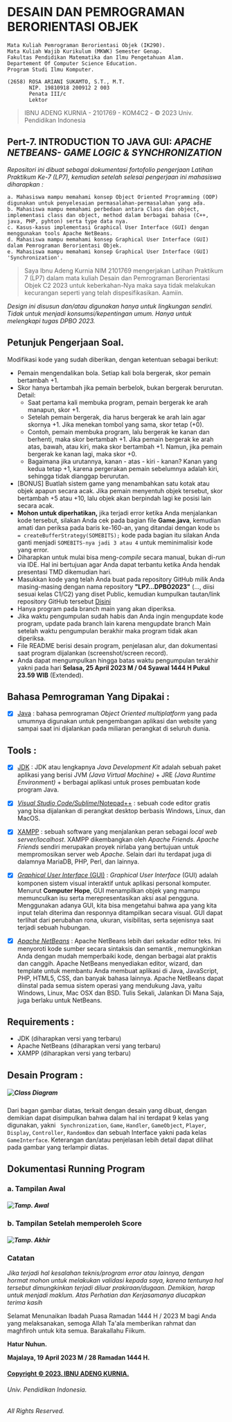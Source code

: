 # DESAIN DAN PEMROGRAMAN BERORIENTASI OBJEK 
```
Mata Kuliah Pemrograman Berorientasi Objek (IK290).
Mata Kuliah Wajib Kurikulum (MKWK) Semester Genap.
Fakultas Pendidikan Matematika dan Ilmu Pengetahuan Alam.
Departement Of Computer Science Education. 
Program Studi Ilmu Komputer.

(2658) ROSA ARIANI SUKAMTO, S.T., M.T.
       NIP. 19810918 200912 2 003
       Penata III/c
       Lektor
```
> IBNU ADENG KURNIA - 2101769 - KOM4C2 - © 2023 Univ. Pendidikan Indonesia

## Pert-7. INTRODUCTION TO JAVA GUI: *APACHE NETBEANS- GAME LOGIC & SYNCHRONIZATION*
*Repositori ini dibuat sebagai dokumentasi fortofolio pengerjaan Latihan Praktikum Ke-7 (LP7), kemudian setelah selesai pengerjaan ini mahasiswa diharapkan :*
```
a. Mahasiswa mampu memahami konsep Object Oriented Programming (OOP) digunakan untuk penyelesaian permasalahan-permasalahan yang ada.
b. Mahasiswa mampu memahami perbedaan antara Class dan object, implementasi class dan object, method dalam berbagai bahasa (C++, java, PHP, pyhton) serta type data nya.
c. Kasus-kasus implementasi Graphical User Interface (GUI) dengan menggunakan tools Apache NetBeans. 
d. Mahasiswa mampu memahami konsep Graphical User Interface (GUI) dalam Pemrograman Berorientasi Objek.
e. Mahasiswa mampu memahami konsep Graphical User Interface (GUI) 'Synchronization'.
```

> Saya Ibnu Adeng Kurnia NIM 2101769 mengerjakan Latihan Praktikum 7 (LP7) dalam mata kuliah Desain dan Pemrograman Berorientasi Objek C2 2023
	untuk keberkahan-Nya maka saya tidak melakukan kecurangan seperti yang telah dispesifikasikan. 
	Aamiin.

*Design ini disusun dan/atau digunakan hanya untuk lingkungan sendiri.
	Tidak untuk menjadi konsumsi/kepentingan umum.
	Hanya untuk melengkapi tugas DPBO 2023.*


## Petunjuk Pengerjaan Soal.
Modifikasi kode yang sudah diberikan, dengan ketentuan sebagai berikut:
- Pemain mengendalikan bola. Setiap kali bola bergerak, skor pemain bertambah +1. 
- Skor hanya bertambah jika pemain berbelok, bukan bergerak berurutan. Detail:
  - Saat pertama kali membuka program, pemain bergerak ke arah manapun, skor +1.
  - Setelah pemain bergerak, dia harus bergerak ke arah lain agar skornya +1. Jika menekan tombol yang sama, skor tetap (+0).
  - Contoh, pemain membuka program, lalu bergerak ke kanan dan berhenti, maka skor bertambah +1. Jika pemain bergerak ke arah atas, bawah, atau kiri, maka skor bertambah +1. Namun, jika pemain bergerak ke kanan lagi, maka skor +0.
  - Bagaimana jika urutannya, kanan - atas - kiri - kanan? Kanan yang kedua tetap +1, karena pergerakan pemain sebelumnya adalah kiri, sehingga tidak dianggap berurutan.
- [BONUS] Buatlah sistem game yang menambahkan satu kotak atau objek apapun secara acak. Jika pemain menyentuh objek tersebut, skor bertambah +5 atau +10, lalu objek akan berpindah lagi ke posisi lain secara acak.
- **Mohon untuk diperhatikan,** jika terjadi error ketika Anda menjalankan kode tersebut, silakan Anda cek pada bagian file **Game.java**, kemudian amati dan periksa pada baris ke-160-an,  yang ditandai dengan kode `bs = createBufferStrategy(SOMEBITS);`  kode pada bagian itu silakan Anda ganti menjadi `SOMEBITS-nya jadi 3 atau 4` untuk meminimalisir kode yang error.
- Diharapkan untuk mulai bisa meng-*compile* secara manual, bukan di-*run* via IDE. Hal ini bertujuan agar Anda dapat terbantu ketika Anda hendak presentasi TMD dikemudian hari.
- Masukkan kode yang telah Anda buat pada repository GitHub milik Anda masing-masing dengan nama repository **"LP7...DPBO2023"** (..., diisi sesuai kelas C1/C2) yang diset Public, kemudian kumpulkan tautan/link repository GitHub tersebut [Disini](https://forms.gle/rvb1hKxbQVuYNbhKA) 
- Hanya program pada branch main yang akan diperiksa.
- Jika waktu pengumpulan sudah habis dan Anda ingin mengupdate kode program, update pada branch lain karena mengupdate branch Main setelah waktu pengumpulan berakhir maka program tidak akan diperiksa.
- File README berisi desain program, penjelasan alur, dan dokumentasi saat program dijalankan (screenshot/screen record).
- Anda dapat mengumpulkan hingga batas waktu pengumpulan terakhir yakni pada hari **Selasa, 25 April 2023 M / 04 Syawal 1444 H Pukul 23.59 WIB** (Extended).

## Bahasa Pemrograman Yang Dipakai :
- [X] [Java](https://azure.microsoft.com/id-id/resources/cloud-computing-dictionary/what-is-java-programming-language/) : bahasa pemrograman *Object Oriented multiplatform* yang pada umumnya digunakan untuk pengembangan aplikasi dan website yang sampai saat ini dijalankan pada miliaran perangkat di seluruh dunia.


## Tools :
- [X] [JDK](https://www.duniailkom.com/tutorial-belajar-java-part-3-pengertian-jre-dan-jdk/) : JDK atau lengkapnya *Java Development Kit* adalah sebuah paket aplikasi yang berisi JVM *(Java Virtual Machine)* + JRE *(Java Runtime Environment)* + berbagai aplikasi untuk proses pembuatan kode program Java.
- [X] [*Visual Studio Code/Sublime*/Notepad++](https://www.gramedia.com/best-seller/text-editor-terbaik-programmer/) :  sebuah code editor gratis yang bisa dijalankan di perangkat desktop berbasis Windows, Linux, dan MacOS.
- [X] [XAMPP](https://www.jogjahost.co.id/blog/xampp-adalah/) : sebuah software yang menjalankan peran sebagai *local web server/localhost*. XAMPP dikembangkan oleh *Apache Friends*. *Apache Friends* sendiri merupakan proyek nirlaba yang bertujuan untuk mempromosikan server web *Apache*. Selain dari itu terdapat juga di dalamnya MariaDB, PHP, Perl, dan lainnya.
- [X] [*Graphical User Interface* (GUI)](https://bakai.uma.ac.id/2022/09/12/apa-itu-graphical-user-interface-bagaimana-cara-kerjanya/) : *Graphical User Interface* (GUI) adalah komponen sistem visual interaktif untuk aplikasi personal komputer. Menurut **Computer Hope**, GUI menampilkan objek yang mampu memunculkan isu serta merepresentasikan aksi asal pengguna. Menggunakan adanya GUI, kita bisa mengetahui bahwa apa yang kita input telah diterima dan responnya ditampilkan secara visual. GUI dapat terlihat dari perubahan rona, ukuran, visibilitas, serta sejenisnya saat terjadi sebuah hubungan.
- [X] [*Apache NetBeans*](https://netbeans.apache.org/) : Apache NetBeans lebih dari sekadar editor teks. Ini menyoroti kode sumber secara sintaksis dan semantik , memungkinkan Anda dengan mudah memperbaiki kode, dengan berbagai alat praktis dan canggih. Apache NetBeans menyediakan editor, wizard, dan template untuk membantu Anda membuat aplikasi di Java, JavaScript, PHP, HTML5, CSS, dan banyak bahasa lainnya. Apache NetBeans dapat diinstal pada semua sistem operasi yang mendukung Java, yaitu Windows, Linux, Mac OSX dan BSD. Tulis Sekali, Jalankan Di Mana Saja, juga berlaku untuk NetBeans.


## Requirements : 
+ JDK (diharapkan versi yang terbaru)
+ Apache NetBeans (diharapkan versi yang terbaru)
+ XAMPP (diharapkan versi yang terbaru)


## Desain Program :
##### ![Class Diagram](/screenshot/UMLLP7.png "1")
Dari bagan gambar diatas, terkait dengan desain yang dibuat, dengan demikian dapat disimpulkan bahwa dalam hal ini terdapat 9 kelas yang digunakan, yakni ` Synchronization`, `Game`, `Handler`, `GameObject`, `Player`, `Display`, `Controller`, `RandomBox` dan sebuah Interface yakni pada kelas `GameInterface`. Keterangan dan/atau penjelasan lebih detail dapat dilihat pada gambar yang terlampir diatas. 

## Dokumentasi Running Program
### a. Tampilan Awal
##### ![Tamp. Awal](/screenshot/1.png "1")
### b. Tampilan Setelah memperoleh Score
##### ![Tamp. Akhir](/screenshot/2.png "2")

### **Catatan**
*Jika terjadi hal kesalahan teknis/program error atau lainnya, dengan hormat mohon untuk melakukan validasi kepada saya, karena tentunya hal tersebut dimungkinkan terjadi diluar prakiraan/dugaan. Demikian, harap untuk menjadi maklum. Atas Perhatian dan Kerjasamanya diucapkan terima kasih*

Selamat Menunaikan Ibadah Puasa Ramadan 1444 H / 2023 M bagi Anda yang melaksanakan, semoga Allah Ta'ala memberikan rahmat dan maghfiroh untuk kita semua.
Barakallahu Fiikum.

**Hatur Nuhun.**

**Majalaya, 19 April 2023 M / 28 Ramadan 1444 H.**


#### [Copyright © 2023. IBNU ADENG KURNIA.](https://me-qr.com/id/entry/vcard/MjuIan4)
###### Univ. Pendidikan Indonesia.
###### All Rights Reserved.
